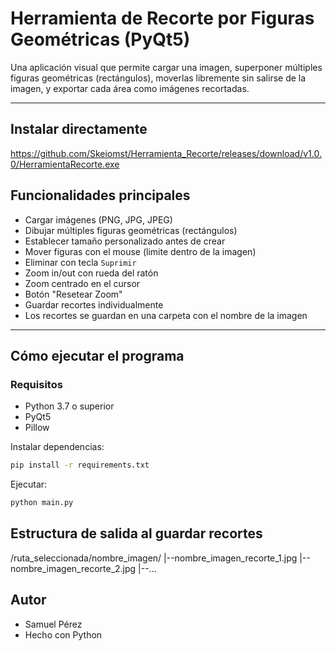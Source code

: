 # Herramienta de Recorte por Figuras Geométricas (PyQt5)

Una aplicación visual que permite cargar una imagen, superponer múltiples figuras geométricas (rectángulos), moverlas libremente sin salirse de la imagen, y exportar cada área como imágenes recortadas.

---

## Instalar directamente

https://github.com/Skeiomst/Herramienta_Recorte/releases/download/v1.0.0/HerramientaRecorte.exe

## Funcionalidades principales

- Cargar imágenes (PNG, JPG, JPEG)
- Dibujar múltiples figuras geométricas (rectángulos)
- Establecer tamaño personalizado antes de crear
- Mover figuras con el mouse (limite dentro de la imagen)
- Eliminar con tecla `Suprimir`
- Zoom in/out con rueda del ratón
- Zoom centrado en el cursor
- Botón "Resetear Zoom"
- Guardar recortes individualmente
- Los recortes se guardan en una carpeta con el nombre de la imagen

---

## Cómo ejecutar el programa

### Requisitos

- Python 3.7 o superior
- PyQt5
- Pillow

Instalar dependencias:

```bash
pip install -r requirements.txt
```
Ejecutar:
```bash
python main.py
```


## Estructura de salida al guardar recortes

/ruta_seleccionada/nombre_imagen/
|--nombre_imagen_recorte_1.jpg
|--nombre_imagen_recorte_2.jpg
|--...

## Autor

- Samuel Pérez
- Hecho con Python
